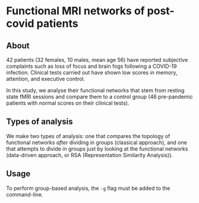 # Functional MRI networks of post-covid patients
## About
42 patients (32 females, 10 males, mean age 56) have reported subjective complaints such as loss of focus and brain fogs following a COVID-19 infection. Clinical tests carried out have shown low scores in memory, attention, and executive control.

In this study, we analyse their functional networks that stem from resting state fMRI sessions and compare them to a control group (46 pre-pandemic patients with normal scores on their clinical tests).

## Types of analysis
We make two types of analysis: one that compares the topology of functional networks *after* dividing in groups (classical approach), and one that attempts to divide in groups just by looking at the functional networks (data-driven approach, or RSA (Representation Similarity Analysis)).

## Usage
To perform group-based analysis, the ```-g``` flag must be added to the command-line.